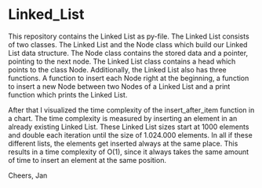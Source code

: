 # Linked_List
This repository contains the Linked List as py-file.
The Linked List consists of two classes. The Linked List and the Node class which build our Linked List data structure.
The Node class contains the stored data and a pointer, pointing to the next node.
The Linked List class contains a head which points to the class Node. Additionally, the Linked List also has three functions.
A function to insert each Node right at the beginning, a function to insert a new Node between two Nodes of a Linked List and a print function which prints the Linked List.

After that I visualized the time complexity of the insert_after_item function in a chart.
The time complexity is measured by inserting an element in an already existing Linked List. 
These Linked List sizes start at 1000 elements and double each iteration until the size of 1.024.000 elements.
In all if these different lists, the elements get inserted always at the same place.
This results in a time complexity of O(1), since it always takes the same amount of time to insert an element at the same position.

Cheers,
Jan
